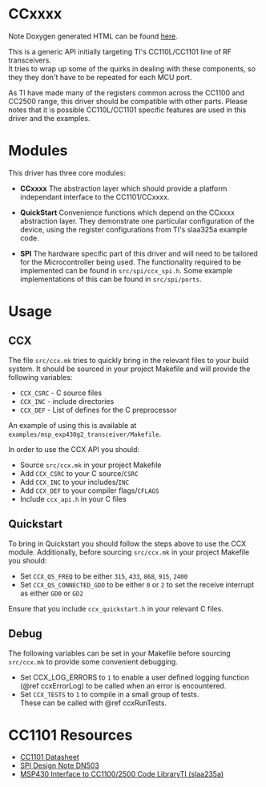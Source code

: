 # CCxxxx

Note Doxygen generated HTML can be found [here](http://alanbarr.github.io/CCx).

This is a generic API initially targeting TI's CC110L/CC1101 line of RF
transceivers.  
It tries to wrap up some of the quirks in dealing with these
components, so they they don't have to be repeated for each MCU port.

As TI have made many of the registers common across the CC1100 and CC2500 range,
this driver should be compatible with other parts. Please notes that it is
possible CC110L/CC1101 specific features are used in this driver and the
examples.

# Modules 

This driver has three core modules:

* **CCxxxx**
The abstraction layer which should provide a platform independant
interface to the CC1101/CCxxxx.

* **QuickStart**
Convenience functions which depend on the
CCxxxx abstraction layer. They demonstrate one particular configuration of the
device, using the register configurations from TI's slaa325a example code.

* **SPI** 
The hardware specific part of this driver and will need to be tailored for the
Microcontroller being used.
The functionality required to be implemented can be found in
`src/spi/ccx_spi.h`.
Some example implementations of this can be found in `src/spi/ports`.


# Usage

## CCX

The file `src/ccx.mk` tries to quickly bring in the relevant files to your build
system. It should be sourced in your project Makefile and will provide the
following variables:

* `CCX_CSRC` - C source files
* `CCX_INC`  - include directories 
* `CCX_DEF`  - List of defines for the C preprocessor

An example of using this is available at
`examples/msp_exp430g2_transceiver/Makefile`. 

In order to use the CCX API you should:

* Source `src/ccx.mk` in your project Makefile
* Add `CCX_CSRC` to your C source/`CSRC`
* Add `CCX_INC` to your includes/`INC`
* Add `CCX_DEF` to your compiler flags/`CFLAGS`
* Include `ccx_api.h` in your C files

## Quickstart

To bring in Quickstart you should follow the steps above to use the CCX module.
Additionally, before sourcing `src/ccx.mk` in your
project Makefile you should:

* Set `CCX_QS_FREQ` to be either `315`, `433`, `868`, `915`, `2400`
* Set `CCX_QS_CONNECTED_GDO` to be either `0` or `2` to set the receive
interrupt as either `GD0` or `GD2`

Ensure that you include `ccx_quickstart.h` in your relevant C files.

## Debug

The following variables can be set in your Makefile before sourcing `src/ccx.mk`
to provide some convenient debugging.

* Set CCX_LOG_ERRORS to `1` to enable a user defined logging function 
(@ref ccxErrorLog) to be called when an error is encountered.
* Set `CCX_TESTS` to `1` to compile in a small group of tests.  
These can be called with @ref ccxRunTests.

# CC1101 Resources
* [CC1101 Datasheet](http://www.ti.com/lit/gpn/cc1101)
* [SPI Design Note DN503](http://www.ti.com/lit/an/swra112b/swra112b.pdf)
* [MSP430 Interface to CC1100/2500 Code LibraryTI (slaa235a)](http://www.ti.com/general/docs/litabsmultiplefilelist.tsp?literatureNumber=slaa325a)
